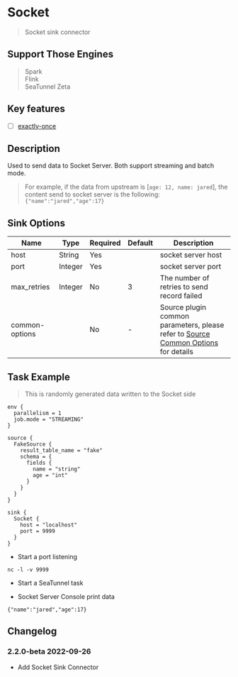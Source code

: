 # Socket

> Socket sink connector

## Support Those Engines

> Spark<br/>
> Flink<br/>
> SeaTunnel Zeta<br/>

## Key features

- [ ] [exactly-once](../../concept/connector-v2-features.md)

## Description

Used to send data to Socket Server. Both support streaming and batch mode.

> For example, if the data from upstream is [`age: 12, name: jared`], the content send to socket server is the following: `{"name":"jared","age":17}`

## Sink Options

|      Name      |  Type   | Required | Default |                                                 Description                                                  |
|----------------|---------|----------|---------|--------------------------------------------------------------------------------------------------------------|
| host           | String  | Yes      |         | socket server host                                                                                           |
| port           | Integer | Yes      |         | socket server port                                                                                           |
| max_retries    | Integer | No       | 3       | The number of retries to send record failed                                                                  |
| common-options |         | No       | -       | Source plugin common parameters, please refer to [Source Common Options](../sink-common-options) for details |

## Task Example

> This is randomly generated data written to the Socket side

```hocon
env {
  parallelism = 1
  job.mode = "STREAMING"
}

source {
  FakeSource {
    result_table_name = "fake"
    schema = {
      fields {
        name = "string"
        age = "int"
      }
    }
  }
}

sink {
  Socket {
    host = "localhost"
    port = 9999
  }
}
```

* Start a port listening

```shell
nc -l -v 9999
```

* Start a SeaTunnel task

* Socket Server Console print data

```text
{"name":"jared","age":17}
```

## Changelog

### 2.2.0-beta 2022-09-26

- Add Socket Sink Connector

